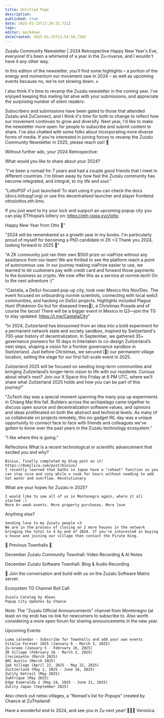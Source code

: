 ```yaml
---
title: Untitled Page
description: 
published: true
date: 2025-01-15T13:20:32.731Z
tags: 
editor: markdown
dateCreated: 2025-01-15T12:54:50.720Z
---
```


Zuzalu Community Newsletter | 2024 Retrospective
Happy New Year's Eve, everyone! It's been a whirlwind of a year in the Zu-niverse, and I wouldn't have it any other way.

In this edition of the newsletter, you'll find some highlights – a portion of the energy and momentum our movement saw in 2024 – as well as upcoming events because no, we're not slowing down. ✊

I also think it's time to revamp the Zuzalu newsletter in the coming year. I've enjoyed keeping this mailing list alive with your submissions, and appreciate the surprising number of silent readers:


Subscribers and submissions have been gated to those that attended Zuzalu and ZuConnect, and I think it's time for both to change to reflect how our movement continues to grow and diversify. Next year, I'd like to make the newsletter more open: for people to subscribe and submit content to share. I've also chatted with some folks about incorporating more diverse forms of media. If you're interested in joining forces to revamp the Zuzalu Community Newsletter in 2025, please reach out! 🤗

Without further ado, your 2024 Retrospective:

What would you like to share about your 2024?


"I've been a nomad for 7 years and had a couple good friends that I meet in different countries. I'm blown away by how fast the Zuzalu community has become integrated, and integral, to my life and soul."



"LottoPGF v1 just launched! To start using it you can check the docs (docs.lottopgf.org) or use this decentralised launcher and player frontend: ottoslottos.eth.limo.

If you just want to try your luck and support an upcoming popup city you can play ETHiopia’s lottery on: https://eth-iopia.xyz/lotto

Happy New Year from Otto 🐸"



"2024 will be remembered as a growth year in my books. I'm particularly proud of myself for becoming a PhD candidate in ZK <3 Thank you 2024, looking forward to 2025 🙏"



"A ZK community just ran their own $500 prize on viaPrize without any assistance from our team! We are thrilled to see the platform reach a point of autonomous use. In our journey making viaPrize easier to use, we learned to let customers pay with credit card and forward those payments to the business as crypto. We now offer this as a service at normie.tech! On to the next adventure :)"



"Castalia, a DeSci-focused pop-up city, took over Mexico this Nov/Dec. The event focused on onboarding normie scientists, connecting with local web3 communities, and hacking on DeSci projects. Highlights included Plague Hunt (Pokémon Go but for diseased trees🤔), a Christmas Posada and of course the tacos! There will be a bigger event in Mexico in Q3—join the TG to stay updated: https://t.me/CastaliaCity"



"In 2024, Zuitzerland has blossomed from an idea into a bold experiment for a permanent network state and society sandbox, inspired by Switzerland's 700-year history of decentralization. In September, we gathered 35+ governance pioneers for 10 days in Interlaken to co-design Zuitzerland’s next steps, shaping a vision for a frontier governance sandbox in Switzerland. Just before Christmas, we secured (🤞) our permanent village location, setting the stage for our first full-scale event in 2025.

Zuitzerland 2025 will be focused on seeding long-term communities and bringing Zuitzerland’s longer-term vision to life with our residents. Curious about what’s next? Join our X Space this Friday at 6 PM UTC, where we’ll share what Zuitzerland 2025 holds and how you can be part of this journey!"



"ZuTech day was a special moment spanning the many pop up experiments in Chiang Mai this fall. Builders across the archipelago came together to discuss open source and decentralization software values, and opinions and ideas proliferated on both the abstract and technical levels. As many of us collaborate on projects remotely, this no-gadget IRL day was a unique opportunity to connect face to face with friends and colleagues we've gotten to know over the past years in the Zuzalu technology ecosystem."



"I like where this is going."


Reflections
What is a recent technological or scientific advancement that excited you and why?

    Binius, finally completed my blog post on it! https://0xmilica.com/post/binius/
    I recently learned that baths in Japan have a "reheat" function so you can stay nice and cozy while u soak for hours without needing to add hot water and overflow. Revolutionary


What are your hopes for Zuzalu in 2025?

    I would like to see all of us in Montenegro again, where it all started :)
    More 6+ week events. More property purchases. More love


Anything else? 

    Sending love to my Zuzalu people <3
    We are in the process of closing on 2 more houses in the network bringing the total to 4 by end of 2024. If you're interested in buying a house and joining our village then contact the Pirate King.



📣  Previous Townhalls  📣

December Zuzalu Community Townhall: Video Recording & AI Notes


December Zuzalu Software Townhall: Blog & Audio Recording



🔧 Join the conversation and build with us on the Zuzalu Software Matrix server.


Ecosystem TG Channel Roll Call

    Zuzalu Catalog by 4Seas
    Popup City Updates by Chance


Note: The "Zuzalu Official Announcements" channel from Montenegro (at least on my end) has no link for newcomers to subscribe to. Also worth considering a more open forum for sharing announcements in the new year.


Upcoming Events

    Luma calendar - Subscribe for Townhalls and add your own events
    Vitalia Forever 2025 (January 6 - March 3, 2025)
    Zu-Grama (January 5 - February 16, 2025)
    ZK Village (February 16 - March 2, 2025)
    Crecimiento (March 2025)
    ARC Austin (March 2025)
    Ipê Village (April 22, 2025 - May 22, 2025)
    Zuitzerland (May 1, 2025 - June 16, 2025)
    ZuCity Detroit (May 2025)
    ZuAfrique (May 2025)
    Edge Esmeralda 2 (May 24, 2025 - June 21, 2025)
    ZuCity Japan (September 2025)

Also check out netso villages, a "Nomad's list for Popups" created by Chance at ZuThailand!



Have a wonderful end to 2024, and see you in Zu next year!
🎉🍀💕
Veronica


